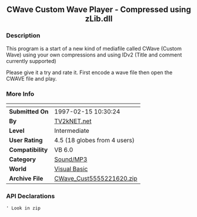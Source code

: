 ﻿<div align="center">

## CWave Custom Wave Player \- Compressed using zLib\.dll


</div>

### Description

This program is a start of a new kind of mediafile called CWave (Custom Wave) using your own compressions and using IDv2 (Title and comment currently supported)

Please give it a try and rate it. First encode a wave file then open the CWAVE file and play.
 
### More Info
 


<span>             |<span>
---                |---
**Submitted On**   |1997-02-15 10:30:24
**By**             |[TV2kNET\.net](https://github.com/Planet-Source-Code/PSCIndex/blob/master/ByAuthor/tv2knet-net.md)
**Level**          |Intermediate
**User Rating**    |4.5 (18 globes from 4 users)
**Compatibility**  |VB 6\.0
**Category**       |[Sound/MP3](https://github.com/Planet-Source-Code/PSCIndex/blob/master/ByCategory/sound-mp3__1-45.md)
**World**          |[Visual Basic](https://github.com/Planet-Source-Code/PSCIndex/blob/master/ByWorld/visual-basic.md)
**Archive File**   |[CWave\_Cust5555221620\.zip](https://github.com/Planet-Source-Code/tv2knet-net-cwave-custom-wave-player-compressed-using-zlib-dll__1-31849/archive/master.zip)

### API Declarations

```
' Look in zip
```





